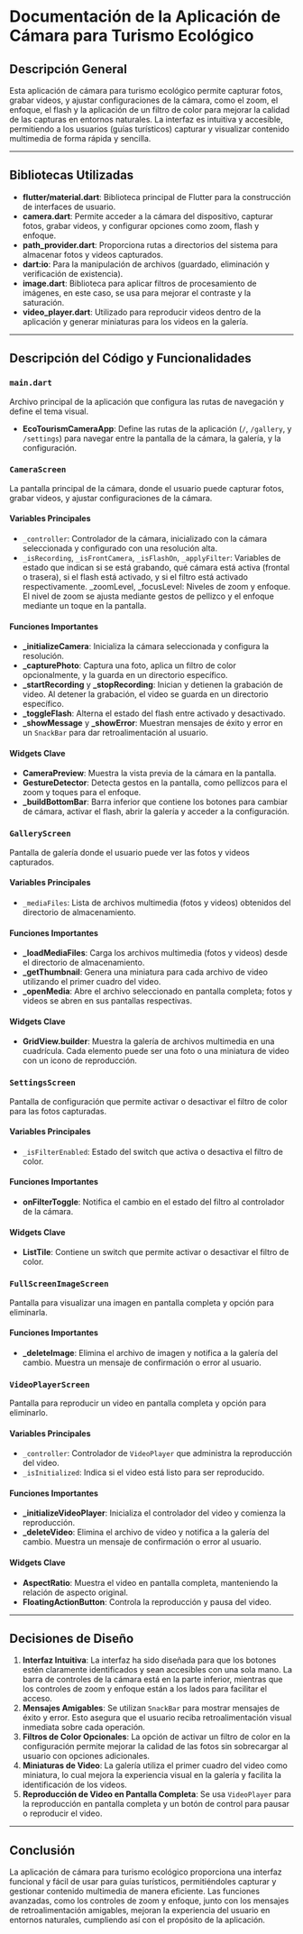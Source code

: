 
# Documentación de la Aplicación de Cámara para Turismo Ecológico

## Descripción General

Esta aplicación de cámara para turismo ecológico permite capturar fotos, grabar videos, y ajustar configuraciones de la cámara, como el zoom, el enfoque, el flash y la aplicación de un filtro de color para mejorar la calidad de las capturas en entornos naturales. La interfaz es intuitiva y accesible, permitiendo a los usuarios (guías turísticos) capturar y visualizar contenido multimedia de forma rápida y sencilla.

---

## Bibliotecas Utilizadas

- **flutter/material.dart**: Biblioteca principal de Flutter para la construcción de interfaces de usuario.
- **camera.dart**: Permite acceder a la cámara del dispositivo, capturar fotos, grabar videos, y configurar opciones como zoom, flash y enfoque.
- **path_provider.dart**: Proporciona rutas a directorios del sistema para almacenar fotos y videos capturados.
- **dart:io**: Para la manipulación de archivos (guardado, eliminación y verificación de existencia).
- **image.dart**: Biblioteca para aplicar filtros de procesamiento de imágenes, en este caso, se usa para mejorar el contraste y la saturación.
- **video_player.dart**: Utilizado para reproducir videos dentro de la aplicación y generar miniaturas para los videos en la galería.

---

## Descripción del Código y Funcionalidades

### `main.dart`
Archivo principal de la aplicación que configura las rutas de navegación y define el tema visual.

- **EcoTourismCameraApp**: Define las rutas de la aplicación (`/`, `/gallery`, y `/settings`) para navegar entre la pantalla de la cámara, la galería, y la configuración.

### `CameraScreen`

La pantalla principal de la cámara, donde el usuario puede capturar fotos, grabar videos, y ajustar configuraciones de la cámara.

#### Variables Principales

- `_controller`: Controlador de la cámara, inicializado con la cámara seleccionada y configurado con una resolución alta.
- `_isRecording`, `_isFrontCamera`, `_isFlashOn`, `_applyFilter`: Variables de estado que indican si se está grabando, qué cámara está activa (frontal o trasera), si el flash está activado, y si el filtro está activado respectivamente.
_zoomLevel, _focusLevel: Niveles de zoom y enfoque. El nivel de zoom se ajusta mediante gestos de pellizco y el enfoque mediante un toque en la pantalla.
#### Funciones Importantes

- **_initializeCamera**: Inicializa la cámara seleccionada y configura la resolución.
- **_capturePhoto**: Captura una foto, aplica un filtro de color opcionalmente, y la guarda en un directorio específico.
- **_startRecording** y **_stopRecording**: Inician y detienen la grabación de video. Al detener la grabación, el video se guarda en un directorio específico.
- **_toggleFlash**: Alterna el estado del flash entre activado y desactivado.
- **_showMessage** y **_showError**: Muestran mensajes de éxito y error en un `SnackBar` para dar retroalimentación al usuario.

#### Widgets Clave

- **CameraPreview**: Muestra la vista previa de la cámara en la pantalla.
- **GestureDetector**: Detecta gestos en la pantalla, como pellizcos para el zoom y toques para el enfoque.
- **_buildBottomBar**: Barra inferior que contiene los botones para cambiar de cámara, activar el flash, abrir la galería y acceder a la configuración.

### `GalleryScreen`

Pantalla de galería donde el usuario puede ver las fotos y videos capturados.

#### Variables Principales

- `_mediaFiles`: Lista de archivos multimedia (fotos y videos) obtenidos del directorio de almacenamiento.

#### Funciones Importantes

- **_loadMediaFiles**: Carga los archivos multimedia (fotos y videos) desde el directorio de almacenamiento.
- **_getThumbnail**: Genera una miniatura para cada archivo de video utilizando el primer cuadro del video.
- **_openMedia**: Abre el archivo seleccionado en pantalla completa; fotos y videos se abren en sus pantallas respectivas.

#### Widgets Clave

- **GridView.builder**: Muestra la galería de archivos multimedia en una cuadrícula. Cada elemento puede ser una foto o una miniatura de video con un icono de reproducción.

### `SettingsScreen`

Pantalla de configuración que permite activar o desactivar el filtro de color para las fotos capturadas.

#### Variables Principales

- `_isFilterEnabled`: Estado del switch que activa o desactiva el filtro de color.

#### Funciones Importantes

- **onFilterToggle**: Notifica el cambio en el estado del filtro al controlador de la cámara.

#### Widgets Clave

- **ListTile**: Contiene un switch que permite activar o desactivar el filtro de color.

### `FullScreenImageScreen`

Pantalla para visualizar una imagen en pantalla completa y opción para eliminarla.

#### Funciones Importantes

- **_deleteImage**: Elimina el archivo de imagen y notifica a la galería del cambio. Muestra un mensaje de confirmación o error al usuario.

### `VideoPlayerScreen`

Pantalla para reproducir un video en pantalla completa y opción para eliminarlo.

#### Variables Principales

- `_controller`: Controlador de `VideoPlayer` que administra la reproducción del video.
- `_isInitialized`: Indica si el video está listo para ser reproducido.

#### Funciones Importantes

- **_initializeVideoPlayer**: Inicializa el controlador del video y comienza la reproducción.
- **_deleteVideo**: Elimina el archivo de video y notifica a la galería del cambio. Muestra un mensaje de confirmación o error al usuario.

#### Widgets Clave

- **AspectRatio**: Muestra el video en pantalla completa, manteniendo la relación de aspecto original.
- **FloatingActionButton**: Controla la reproducción y pausa del video.

---

## Decisiones de Diseño

1. **Interfaz Intuitiva**: La interfaz ha sido diseñada para que los botones estén claramente identificados y sean accesibles con una sola mano. La barra de controles de la cámara está en la parte inferior, mientras que los controles de zoom y enfoque están a los lados para facilitar el acceso.
2. **Mensajes Amigables**: Se utilizan `SnackBar` para mostrar mensajes de éxito y error. Esto asegura que el usuario reciba retroalimentación visual inmediata sobre cada operación.
3. **Filtros de Color Opcionales**: La opción de activar un filtro de color en la configuración permite mejorar la calidad de las fotos sin sobrecargar al usuario con opciones adicionales.
4. **Miniaturas de Video**: La galería utiliza el primer cuadro del video como miniatura, lo cual mejora la experiencia visual en la galería y facilita la identificación de los videos.
5. **Reproducción de Video en Pantalla Completa**: Se usa `VideoPlayer` para la reproducción en pantalla completa y un botón de control para pausar o reproducir el video.

---

## Conclusión

La aplicación de cámara para turismo ecológico proporciona una interfaz funcional y fácil de usar para guías turísticos, permitiéndoles capturar y gestionar contenido multimedia de manera eficiente. Las funciones avanzadas, como los controles de zoom y enfoque, junto con los mensajes de retroalimentación amigables, mejoran la experiencia del usuario en entornos naturales, cumpliendo así con el propósito de la aplicación.
